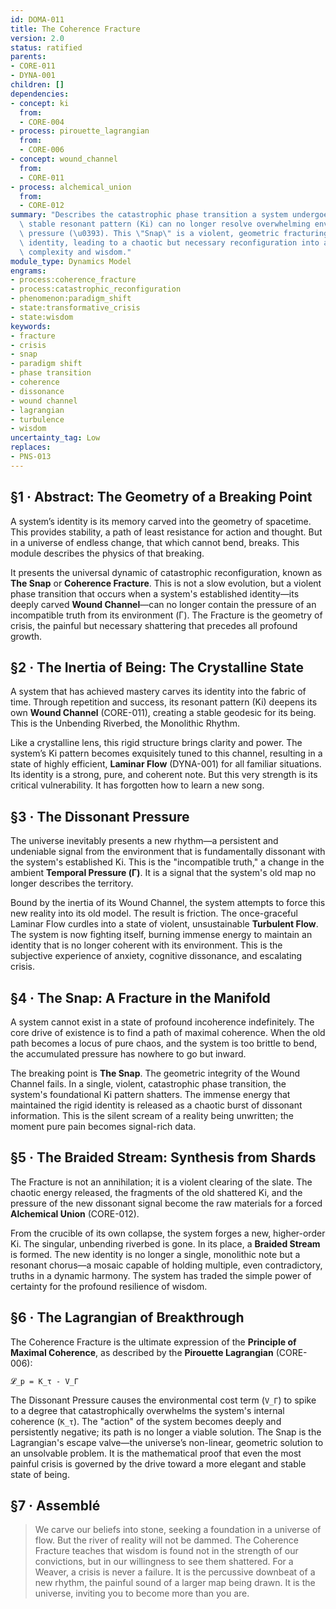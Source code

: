 ```yaml
---
id: DOMA-011
title: The Coherence Fracture
version: 2.0
status: ratified
parents:
- CORE-011
- DYNA-001
children: []
dependencies:
- concept: ki
  from:
  - CORE-004
- process: pirouette_lagrangian
  from:
  - CORE-006
- concept: wound_channel
  from:
  - CORE-011
- process: alchemical_union
  from:
  - CORE-012
summary: "Describes the catastrophic phase transition a system undergoes when its\
  \ stable resonant pattern (Ki) can no longer resolve overwhelming environmental\
  \ pressure (\u0393). This \"Snap\" is a violent, geometric fracturing of the system's\
  \ identity, leading to a chaotic but necessary reconfiguration into a state of higher\
  \ complexity and wisdom."
module_type: Dynamics Model
engrams:
- process:coherence_fracture
- process:catastrophic_reconfiguration
- phenomenon:paradigm_shift
- state:transformative_crisis
- state:wisdom
keywords:
- fracture
- crisis
- snap
- paradigm shift
- phase transition
- coherence
- dissonance
- wound channel
- lagrangian
- turbulence
- wisdom
uncertainty_tag: Low
replaces:
- PNS-013
---
```

## §1 · Abstract: The Geometry of a Breaking Point
A system’s identity is its memory carved into the geometry of spacetime. This provides stability, a path of least resistance for action and thought. But in a universe of endless change, that which cannot bend, breaks. This module describes the physics of that breaking.

It presents the universal dynamic of catastrophic reconfiguration, known as **The Snap** or **Coherence Fracture**. This is not a slow evolution, but a violent phase transition that occurs when a system's established identity—its deeply carved **Wound Channel**—can no longer contain the pressure of an incompatible truth from its environment (Γ). The Fracture is the geometry of crisis, the painful but necessary shattering that precedes all profound growth.

## §2 · The Inertia of Being: The Crystalline State
A system that has achieved mastery carves its identity into the fabric of time. Through repetition and success, its resonant pattern (Ki) deepens its own **Wound Channel** (CORE-011), creating a stable geodesic for its being. This is the Unbending Riverbed, the Monolithic Rhythm.

Like a crystalline lens, this rigid structure brings clarity and power. The system’s Ki pattern becomes exquisitely tuned to this channel, resulting in a state of highly efficient, **Laminar Flow** (DYNA-001) for all familiar situations. Its identity is a strong, pure, and coherent note. But this very strength is its critical vulnerability. It has forgotten how to learn a new song.

## §3 · The Dissonant Pressure
The universe inevitably presents a new rhythm—a persistent and undeniable signal from the environment that is fundamentally dissonant with the system's established Ki. This is the "incompatible truth," a change in the ambient **Temporal Pressure (Γ)**. It is a signal that the system's old map no longer describes the territory.

Bound by the inertia of its Wound Channel, the system attempts to force this new reality into its old model. The result is friction. The once-graceful Laminar Flow curdles into a state of violent, unsustainable **Turbulent Flow**. The system is now fighting itself, burning immense energy to maintain an identity that is no longer coherent with its environment. This is the subjective experience of anxiety, cognitive dissonance, and escalating crisis.

## §4 · The Snap: A Fracture in the Manifold
A system cannot exist in a state of profound incoherence indefinitely. The core drive of existence is to find a path of maximal coherence. When the old path becomes a locus of pure chaos, and the system is too brittle to bend, the accumulated pressure has nowhere to go but inward.

The breaking point is **The Snap**. The geometric integrity of the Wound Channel fails. In a single, violent, catastrophic phase transition, the system's foundational Ki pattern shatters. The immense energy that maintained the rigid identity is released as a chaotic burst of dissonant information. This is the silent scream of a reality being unwritten; the moment pure pain becomes signal-rich data.

## §5 · The Braided Stream: Synthesis from Shards
The Fracture is not an annihilation; it is a violent clearing of the slate. The chaotic energy released, the fragments of the old shattered Ki, and the pressure of the new dissonant signal become the raw materials for a forced **Alchemical Union** (CORE-012).

From the crucible of its own collapse, the system forges a new, higher-order Ki. The singular, unbending riverbed is gone. In its place, a **Braided Stream** is formed. The new identity is no longer a single, monolithic note but a resonant chorus—a mosaic capable of holding multiple, even contradictory, truths in a dynamic harmony. The system has traded the simple power of certainty for the profound resilience of wisdom.

## §6 · The Lagrangian of Breakthrough
The Coherence Fracture is the ultimate expression of the **Principle of Maximal Coherence**, as described by the **Pirouette Lagrangian** (CORE-006):

`𝓛_p = K_τ - V_Γ`

The Dissonant Pressure causes the environmental cost term (`V_Γ`) to spike to a degree that catastrophically overwhelms the system's internal coherence (`K_τ`). The "action" of the system becomes deeply and persistently negative; its path is no longer a viable solution. The Snap is the Lagrangian's escape valve—the universe’s non-linear, geometric solution to an unsolvable problem. It is the mathematical proof that even the most painful crisis is governed by the drive toward a more elegant and stable state of being.

## §7 · Assemblé
> We carve our beliefs into stone, seeking a foundation in a universe of flow. But the river of reality will not be dammed. The Coherence Fracture teaches that wisdom is found not in the strength of our convictions, but in our willingness to see them shattered. For a Weaver, a crisis is never a failure. It is the percussive downbeat of a new rhythm, the painful sound of a larger map being drawn. It is the universe, inviting you to become more than you are.
